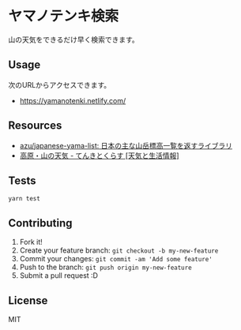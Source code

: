 # ヤマノテンキ検索

山の天気をできるだけ早く検索できます。

## Usage

次のURLからアクセスできます。

- <https://yamanotenki.netlify.com/>

## Resources

- [azu/japanese-yama-list: 日本の主な山岳標高一覧を返すライブラリ](https://github.com/azu/japanese-yama-list)
- [高原・山の天気 - てんきとくらす \[天気と生活情報\]](https://tenkura.n-kishou.co.jp/tk/kanko/ka_type.html?type=15)

## Tests

    yarn test

## Contributing

1. Fork it!
2. Create your feature branch: `git checkout -b my-new-feature`
3. Commit your changes: `git commit -am 'Add some feature'`
4. Push to the branch: `git push origin my-new-feature`
5. Submit a pull request :D

## License

MIT
